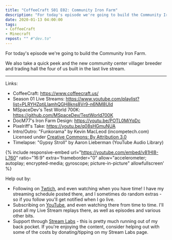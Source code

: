 ```yaml
---
title: "CoffeeCraft S01 E02: Community Iron Farm"
description: "For today's episode we're going to build the Community Iron Farm."
date: 2020-01-13 04:00:00
tags:
- CoffeeCraft
- Minecraft
repost: "" #"dev.to"
---
```


For today's episode we're going to build the Community Iron Farm.

We also take a quick peek and the new community center villager breeder and trading hall the four of us built in the last live stream.

---

Links:
* CoffeeCraft: <https://www.coffeecraft.us/>
* Season 01 Live Streams: <https://www.youtube.com/playlist?list=PLRYHZptiLlamhQGH8kns8Vr9-n6NM8UId>
* MSpaceDev's Test World 700K: <https://github.com/MSpaceDev/TestWorld700K>
* DocM77's Iron Farm Design: <https://youtu.be/POTL0MiYqDc>
* Pixelriff's Take: <https://youtu.be/q08sHGmuNUA>
* Intro/Outro: "Funkorama" by Kevin MacLeod (incompetech.com) Licensed under [Creative Commons: By Attribution 3.0](http://creativecommons.org/licenses/by/3.0/)
* Timelapse: "Gypsy Stroll" by Aaron Lieberman (YouTube Audio Library)
<!--more-->

{% include responsive-embed url="https://youtube.com/embed/v81Hl8-L760" ratio="16:9" extra='frameborder="0" allow="accelerometer; autoplay; encrypted-media; gyroscope; picture-in-picture" allowfullscreen' %}

Help out by:
 * Following on [Twtich](https://twitch.tv/AnonJr_Live), and even watching when you have time! I have my streaming schedule posted there, and I sometimes do random extras - so if you follow you'll get notified when I go live.
 * Subscribing on [YouTube](http://www.youtube.com/channel/UCXafqhKHbkSUIrq0LAuu0tw), and even watching there from time to time. I'll post all my Live Stream replays there, as well as episodes and various other bits.
 * Support through [Stream Labs](https://streamlabs.com/anonjr_live) - this is pretty much running out of my back pocket. If you're enjoying the content, consider helping out with some of the costs by donating/tipping on my Stream Labs page.